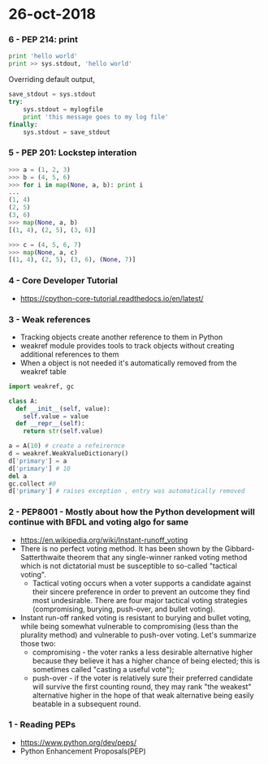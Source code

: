 # 26-oct-2018

### 6 - PEP 214: print

```python
print 'hello world'
print >> sys.stdout, 'hello world'
```

Overriding default output,
```python
save_stdout = sys.stdout
try:
    sys.stdout = mylogfile
    print 'this message goes to my log file'
finally:
    sys.stdout = save_stdout
```

### 5 - PEP 201: Lockstep interation

```python
>>> a = (1, 2, 3)
>>> b = (4, 5, 6)
>>> for i in map(None, a, b): print i
...
(1, 4)
(2, 5)
(3, 6)
>>> map(None, a, b)
[(1, 4), (2, 5), (3, 6)]

>>> c = (4, 5, 6, 7)
>>> map(None, a, c)
[(1, 4), (2, 5), (3, 6), (None, 7)]


```

### 4 - Core Developer Tutorial

- https://cpython-core-tutorial.readthedocs.io/en/latest/

### 3 - Weak references

- Tracking objects create another reference to them in Python
- weakref module provides tools to track objects without creating additional references to them
- When a object is not needed it's automatically removed from the weakref table

```python
import weakref, gc

class A:
  def __init__(self, value):
    self.value = value
  def __repr__(self):
    return str(self.value)

a = A(10) # create a refeirernce
d = weakref.WeakValueDictionary()
d['primary'] = a
d['primary'] # 10
del a
gc.collect #0
d['primary'] # raises exception , entry was automatically removed
```



### 2 - PEP8001 - Mostly about how the Python development will continue with BFDL and voting algo for same


- https://en.wikipedia.org/wiki/Instant-runoff_voting
- There is no perfect voting method. It has been shown by the Gibbard-Satterthwaite theorem that any single-winner ranked voting method which is not dictatorial must be susceptible to so-called "tactical voting".
  - Tactical voting occurs when a voter supports a candidate against their sincere preference in order to prevent an outcome they find most undesirable. There are four major tactical voting strategies (compromising, burying, push-over, and bullet voting).
- Instant run-off ranked voting is resistant to burying and bullet voting, while being somewhat vulnerable to compromising (less than the plurality method) and vulnerable to push-over voting. Let's summarize those two:
  - compromising - the voter ranks a less desirable alternative higher because they believe it has a higher chance of being elected; this is sometimes called "casting a useful vote");
  - push-over - if the voter is relatively sure their preferred candidate will survive the first counting round, they may rank "the weakest" alternative higher in the hope of that weak alternative being easily beatable in a subsequent round.



### 1 - Reading PEPs

- https://www.python.org/dev/peps/
- Python Enhancement Proposals(PEP)
